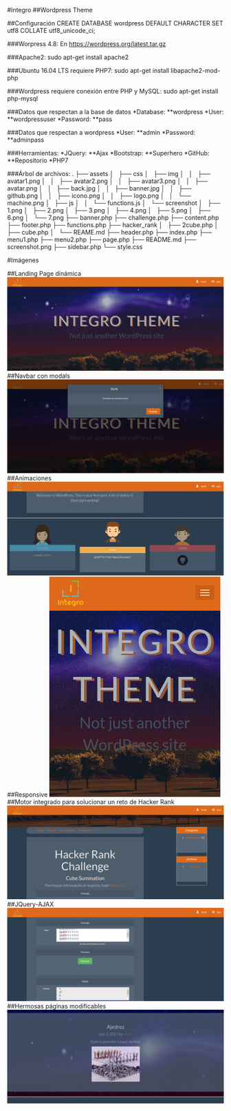 #Integro
##Wordpress Theme

##Configuración
CREATE DATABASE wordpress DEFAULT CHARACTER SET utf8 COLLATE utf8_unicode_ci;

###Worpress 4.8:
En https://wordpress.org/latest.tar.gz

###Apache2:
sudo apt-get install apache2

###Ubuntu 16.04 LTS requiere PHP7:
sudo apt-get install libapache2-mod-php

###Wordpress requiere conexión entre PHP y MySQL:
sudo apt-get install php-mysql

###Datos que respectan a la base de datos
*Database:
**wordpress
*User:
**wordpressuser
*Password:
**pass

###Datos que respectan a wordpress
*User:
**admin
*Password:
**adminpass

###Herramientas:
*JQuery:
**Ajax
*Bootstrap:
**Superhero
*GitHub:
**Repositorio
*PHP7

###Árbol de archivos:
.
├── assets
│   ├── css
│   ├── img
│   │   ├── avatar1.png
│   │   ├── avatar2.png
│   │   ├── avatar3.png
│   │   ├── avatar.png
│   │   ├── back.jpg
│   │   ├── banner.jpg
│   │   ├── github.png
│   │   ├── icono.png
│   │   ├── logo.png
│   │   └── machine.png
│   ├── js
│   │   └── functions.js
│   └── screenshot
│       ├── 1.png
│       ├── 2.png
│       ├── 3.png
│       ├── 4.png
│       ├── 5.png
│       ├── 6.png
│       └── 7.png
├── banner.php
├── challenge.php
├── content.php
├── footer.php
├── functions.php
├── hacker_rank
│   ├── 2cube.php
│   ├── cube.php
│   └── REAME.md
├── header.php
├── index.php
├── menu1.php
├── menu2.php
├── page.php
├── README.md
├── screenshot.png
├── sidebar.php
└── style.css

#Imágenes

##Landing Page dinámica
![alt text](https://raw.githubusercontent.com/kemquiros/integro/master/assets/screenshot/1.png)
##Navbar con modals
![alt text](https://raw.githubusercontent.com/kemquiros/integro/master/assets/screenshot/2.png)
##Animaciones
![alt text](https://raw.githubusercontent.com/kemquiros/integro/master/assets/screenshot/3.png)
##Responsive
![alt text](https://raw.githubusercontent.com/kemquiros/integro/master/assets/screenshot/4.png)
##Motor integrado para solucionar un reto de Hacker Rank
![alt text](https://raw.githubusercontent.com/kemquiros/integro/master/assets/screenshot/5.png)
##JQuery-AJAX
![alt text](https://raw.githubusercontent.com/kemquiros/integro/master/assets/screenshot/6.png)
##Hermosas páginas modificables
![alt text](https://raw.githubusercontent.com/kemquiros/integro/master/assets/screenshot/7.png)
